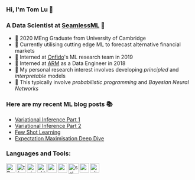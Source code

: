 ### Hi, I'm Tom Lu 👋

### A Data Scientist at [SeamlessML](http://www.seamlessml.com/) 🥳

- 🎒 2020 MEng Graduate from University of Cambridge
- 🔭 Currently utilising cutting edge ML to forecast alternative financial markets
- 🌱 Interned at [Onfido](https://onfido.com/)'s ML research team in 2019
- 💪 Interned at [ARM](https://www.arm.com/) as a Data Engineer in 2018
- 🔬 My personal research interest involves developing *principled* and *interpretable* models
- 🤔 This typically involve *probabilistic programming* and *Bayesian Neural Networks*

### Here are my recent ML blog posts 📚
- [Variational Inference Part 1](http://tlublog.com/posts/vi2)
- [Variational Inference Part 2](http://tlublog.com/posts/vi1)
- [Few Shot Learning](http://tlublog.com/posts/few-shot)
- [Expectation Maximisation Deep Dive](http://tlublog.com/posts/em)

### Languages and Tools:
[<img align="left" alt="Python" height="25px" src="https://upload.wikimedia.org/wikipedia/commons/c/c3/Python-logo-notext.svg" />][python]
[<img align="left" alt="tf" height="25px" src="https://upload.wikimedia.org/wikipedia/commons/2/2d/Tensorflow_logo.svg" />][tensorflow]
<img align="left" alt="pt" height="25px" src="https://imgur.com/iVhVfZq.png" />
<img align="left" alt="sklearn" height="25px" src="https://upload.wikimedia.org/wikipedia/commons/thumb/0/05/Scikit_learn_logo_small.svg/1024px-Scikit_learn_logo_small.svg.png"/>
<img align="left" alt="pymc3" height="25px" src="https://cdn.rawgit.com/pymc-devs/pymc3/master/docs/logos/svg/PyMC3_banner.svg"/>
<img align="left" alt="pyro" height="25px" src="https://pyro.ai/img/pyro_logo.png"/>
<img align="left" alt="sql" height="28px" src="https://imgur.com/prNi0Fu.png"/>
<img align="left" alt="matlab" height="25px" src="https://www.mathworks.com/company/newsletters/articles/the-mathworks-logo-is-an-eigenfunction-of-the-wave-equation/_jcr_content/mainParsys/image_2.adapt.480.high.gif/1469941373397.gif" />
<img align="left" alt="git" height="25px" src="https://upload.wikimedia.org/wikipedia/commons/thumb/e/e0/Git-logo.svg/800px-Git-logo.svg.png" />


[tensorflow]: https://www.tensorflow.org/
[python]: https://www.python.org/
